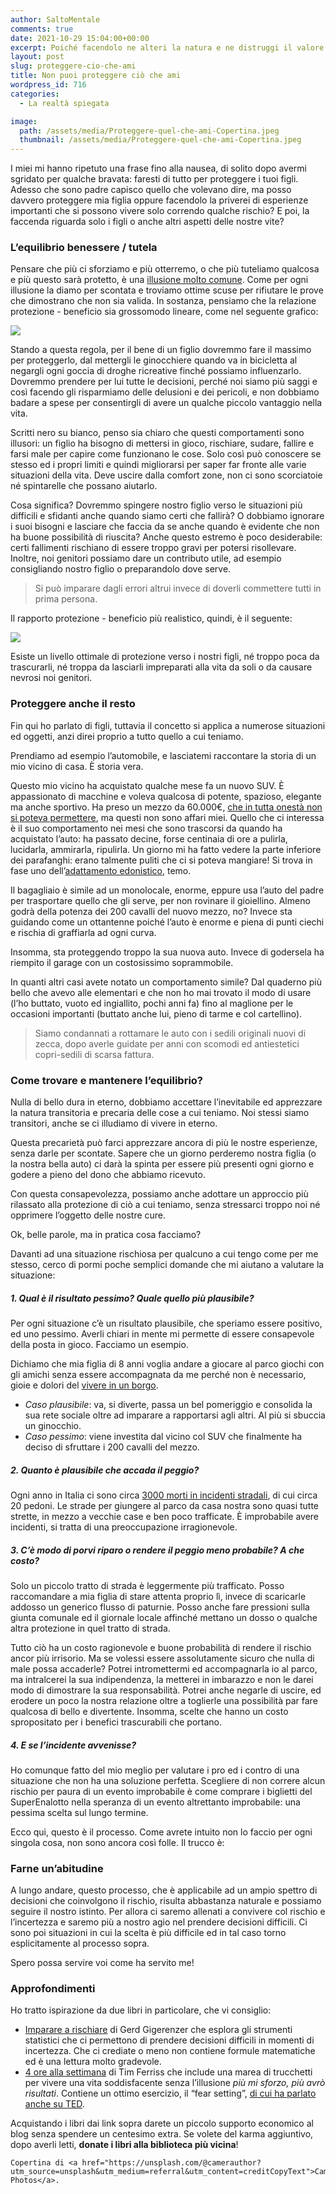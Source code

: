 ```yaml
---
author: SaltoMentale
comments: true
date: 2021-10-29 15:04:00+00:00
excerpt: Poiché facendolo ne alteri la natura e ne distruggi il valore.
layout: post
slug: proteggere-cio-che-ami
title: Non puoi proteggere ciò che ami
wordpress_id: 716
categories:
  - La realtà spiegata

image:
  path: /assets/media/Proteggere-quel-che-ami-Copertina.jpeg
  thumbnail: /assets/media/Proteggere-quel-che-ami-Copertina.jpeg
---
```


I miei mi hanno ripetuto una frase fino alla nausea, di solito dopo avermi sgridato per qualche bravata: faresti di tutto per proteggere i tuoi figli. Adesso che sono padre capisco quello che volevano dire, ma posso davvero proteggere mia figlia oppure facendolo la priverei di esperienze importanti che si possono vivere solo correndo qualche rischio? E poi, la faccenda riguarda solo i figli o anche altri aspetti delle nostre vite?

### L’equilibrio benessere / tutela

Pensare che più ci sforziamo e più otterremo, o che più tuteliamo qualcosa e più questo sarà protetto, è una [illusione molto comune](/la-mappa-non-e-il-territorio/). Come per ogni illusione la diamo per scontata e troviamo ottime scuse per rifiutare le prove che dimostrano che non sia valida. In sostanza, pensiamo che la relazione protezione - beneficio sia grossomodo lineare, come nel seguente grafico:

![]({{site.baseurl}}/assets/media/Non-puoi-proteggere-quello-che-ami-grafico-1.jpg)

Stando a questa regola, per il bene di un figlio dovremmo fare il massimo per proteggerlo, dal mettergli le ginocchiere quando va in bicicletta al negargli ogni goccia di droghe ricreative finché possiamo influenzarlo. Dovremmo prendere per lui tutte le decisioni, perché noi siamo più saggi e così facendo gli risparmiamo delle delusioni e dei pericoli, e non dobbiamo badare a spese per consentirgli di avere un qualche piccolo vantaggio nella vita.

Scritti nero su bianco, penso sia chiaro che questi comportamenti sono illusori: un figlio ha bisogno di mettersi in gioco, rischiare, sudare, fallire e farsi male per capire come funzionano le cose. Solo così può conoscere se stesso ed i propri limiti e quindi migliorarsi per saper far fronte alle varie situazioni della vita. Deve uscire dalla comfort zone, non ci sono scorciatoie né spintarelle che possano aiutarlo.

Cosa significa? Dovremmo spingere nostro figlio verso le situazioni più difficili e sfidanti anche quando siamo certi che fallirà? O dobbiamo ignorare i suoi bisogni e lasciare che faccia da se anche quando è evidente che non ha buone possibilità di riuscita? Anche questo estremo è poco desiderabile: certi fallimenti rischiano di essere troppo gravi per potersi risollevare. Inoltre, noi genitori possiamo dare un contributo utile, ad esempio consigliando nostro figlio o preparandolo dove serve.

> Si può imparare dagli errori altrui invece di doverli commettere tutti in prima persona.


Il rapporto protezione - beneficio più realistico, quindi, è il seguente:

![]({{site.baseurl}}/assets/media/Non-puoi-proteggere-quello-che-ami-grafico-2.jpg)

Esiste un livello ottimale di protezione verso i nostri figli, né troppo poca da trascurarli, né troppa da lasciarli impreparati alla vita da soli o da causare nevrosi noi genitori.

### Proteggere anche il resto

Fin qui ho parlato di figli, tuttavia il concetto si applica a numerose situazioni ed oggetti, anzi direi proprio a tutto quello a cui teniamo.

Prendiamo ad esempio l’automobile, e lasciatemi raccontare la storia di un mio vicino di casa. È storia vera.

Questo mio vicino ha acquistato qualche mese fa un nuovo SUV. È appassionato di macchine e voleva qualcosa di potente, spazioso, elegante ma anche sportivo. Ha preso un mezzo da 60.000€, [che in tutta onestà non si poteva permettere](/stai-regalandoti-carbone/), ma questi non sono affari miei. Quello che ci interessa è il suo comportamento nei mesi che sono trascorsi da quando ha acquistato l’auto: ha passato decine, forse centinaia di ore a pulirla, lucidarla, ammirarla, ripulirla. Un giorno mi ha fatto vedere la parte inferiore dei parafanghi: erano talmente puliti che ci si poteva mangiare! Si trova in fase uno dell’[adattamento edonistico](/adattamento-edonistico/), temo.

Il bagagliaio è simile ad un monolocale, enorme, eppure usa l’auto del padre per trasportare quello che gli serve, per non rovinare il gioiellino. Almeno godrà della potenza dei 200 cavalli del nuovo mezzo, no? Invece sta guidando come un ottantenne poiché l’auto è enorme e piena di punti ciechi e rischia di graffiarla ad ogni curva.

Insomma, sta proteggendo troppo la sua nuova auto. Invece di godersela ha riempito il garage con un costosissimo soprammobile.

In quanti altri casi avete notato un comportamento simile? Dal quaderno più bello che avevo alle elementari e che non ho mai trovato il modo di usare (l’ho buttato, vuoto ed ingiallito, pochi anni fa) fino al maglione per le occasioni importanti (buttato anche lui, pieno di tarme e col cartellino).

> Siamo condannati a rottamare le auto con i sedili originali nuovi di zecca, dopo averle guidate per anni con scomodi ed antiestetici copri-sedili di scarsa fattura.


### Come trovare e mantenere l’equilibrio?

Nulla di bello dura in eterno, dobbiamo accettare l’inevitabile ed apprezzare la natura transitoria e precaria delle cose a cui teniamo. Noi stessi siamo transitori, anche se ci illudiamo di vivere in eterno.

Questa precarietà può farci apprezzare ancora di più le nostre esperienze, senza darle per scontate. Sapere che un giorno perderemo nostra figlia (o la nostra bella auto) ci darà la spinta per essere più presenti ogni giorno e godere a pieno del dono che abbiamo ricevuto.

Con questa consapevolezza, possiamo anche adottare un approccio più rilassato alla protezione di ciò a cui teniamo, senza stressarci troppo noi né opprimere l’oggetto delle nostre cure.

Ok, belle parole, ma in pratica cosa facciamo?

Davanti ad una situazione rischiosa per qualcuno a cui tengo come per me stesso, cerco di pormi poche semplici domande che mi aiutano a valutare la situazione:

##### 1. Qual è il risultato pessimo? Quale quello più plausibile?

Per ogni situazione c’è un risultato plausibile, che speriamo essere positivo, ed uno pessimo. Averli chiari in mente mi permette di essere consapevole della posta in gioco. Facciamo un esempio.

Dichiamo che mia figlia di 8 anni voglia andare a giocare al parco giochi con gli amichi senza essere accompagnata da me perché non è necessario, gioie e dolori del [vivere in un borgo](/vivere-in-un-borgo/).

- _Caso plausibile_: va, si diverte, passa un bel pomeriggio e consolida la sua rete sociale oltre ad imparare a rapportarsi agli altri. Al più si sbuccia un ginocchio.
- _Caso pessimo_: viene investita dal vicino col SUV che finalmente ha deciso di sfruttare i 200 cavalli del mezzo.

##### 2. Quanto è plausibile che accada il peggio?

Ogni anno in Italia ci sono circa [3000 morti in incidenti stradali](https://www.istat.it/it/files//2020/07/infografica16luglio2020.pdf), di cui circa 20 pedoni. Le strade per giungere al parco da casa nostra sono quasi tutte strette, in mezzo a vecchie case e ben poco trafficate. È improbabile avere incidenti, si tratta di una preoccupazione irragionevole.

##### 3. C’è modo di porvi riparo o rendere il peggio meno probabile? A che costo?

Solo un piccolo tratto di strada è leggermente più trafficato. Posso raccomandare a mia figlia di stare attenta proprio lì, invece di scaricarle addosso un generico flusso di paturnie. Posso anche fare pressioni sulla giunta comunale ed il giornale locale affinché mettano un dosso o qualche altra protezione in quel tratto di strada.

Tutto ciò ha un costo ragionevole e buone probabilità di rendere il rischio ancor più irrisorio. Ma se volessi essere assolutamente sicuro che nulla di male possa accaderle? Potrei intromettermi ed accompagnarla io al parco, ma intralcerei la sua indipendenza, la metterei in imbarazzo e non le darei modo di dimostrare la sua responsabilità. Potrei anche negarle di uscire, ed erodere un poco la nostra relazione oltre a toglierle una possibilità par fare qualcosa di bello e divertente. Insomma, scelte che hanno un costo spropositato per i benefici trascurabili che portano.

##### 4. E se l’incidente avvenisse?

Ho comunque fatto del mio meglio per valutare i pro ed i contro di una situazione che non ha una soluzione perfetta. Scegliere di non correre alcun rischio per paura di un evento improbabile è come comprare i biglietti del SuperEnalotto nella speranza di un evento altrettanto improbabile: una pessima scelta sul lungo termine.

Ecco qui, questo è il processo. Come avrete intuito non lo faccio per ogni singola cosa, non sono ancora così folle. Il trucco è:

### Farne un’abitudine

A lungo andare, questo processo, che è applicabile ad un ampio spettro di decisioni che coinvolgono il rischio, risulta abbastanza naturale e possiamo seguire il nostro istinto. Per allora ci saremo allenati a convivere col rischio e l’incertezza e saremo più a nostro agio nel prendere decisioni difficili. Ci sono poi situazioni in cui la scelta è più difficile ed in tal caso torno esplicitamente al processo sopra.

Spero possa servire voi come ha servito me!

### Approfondimenti

Ho tratto ispirazione da due libri in particolare, che vi consiglio:

- [Imparare a rischiare](https://amzn.to/3pEDaRV) di Gerd Gigerenzer che esplora gli strumenti statistici che ci permettono di prendere decisioni difficili in momenti di incertezza. Che ci crediate o meno non contiene formule matematiche ed è una lettura molto gradevole.
- [4 ore alla settimana](https://amzn.to/3Bj70Oa) di Tim Ferriss che include una marea di trucchetti per vivere una vita soddisfacente senza l’illusione _più mi sforzo, più avrò risultati_. Contiene un ottimo esercizio, il “fear setting”, [di cui ha parlato anche su TED](https://www.ted.com/talks/tim_ferriss_why_you_should_define_your_fears_instead_of_your_goals).

Acquistando i libri dai link sopra darete un piccolo supporto economico al blog senza spendere un centesimo extra. Se volete del karma aggiuntivo, dopo averli letti, **donate i libri alla biblioteca più vicina**!

    Copertina di <a href="https://unsplash.com/@camerauthor?utm_source=unsplash&utm_medium=referral&utm_content=creditCopyText">Camerauthor Photos</a>.
